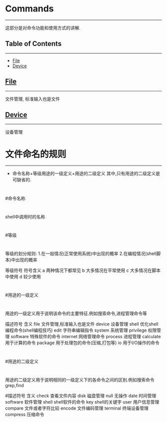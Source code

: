 # Commands
---
这部分是对命令功能和使用方式的讲解.

## Table of Contents
---
- [File](#file)
- [Device](#device)

## [File](./File/README.md)
---
文件管理, 标准输入也是文件

## [Device](./Device/README.md)
---
设备管理


# 文件命名的规则
---
- 命令名称+等级用途的一级定义+用途的二级定义
其中,只有用途的二级定义是可缺省的.

#
#命令名称
#
shell中调用时的名称

#
#等级
#
等级的划分规则:
1.在一般情况(正常使用系统)中出现的概率
2.在编程情况(shell脚本)中出现的概率

等级符号		符号含义
  a			两种情况下都常见
  b			大多情况在平常使用
  c			大多情况在脚本中使用
  d			较少使用

#
#用途的一级定义
#
用途的一级定义用于说明该命令的主要特征.例如搜索命令,进程管理命令等

描述符号		含义
file			文件管理,标准输入也是文件
device			设备管理
shell			优化shell编程命令(shell编程技巧)
edit			字符串编辑指令
system			系统管理
privilege		权限管理
software		特殊软件的命令
internet		网络管理命令
process			进程管理
calculate		用于计算的命令
package			用于处理包的命令(压缩,打包等)
io			用于I/O操作的命令

#
#用途的二级定义
#
用途的二级定义用于说明相同的一级定义下的各命令之间的区别.例如搜索命令grep,find

#描述符号		含义
check			查看文件内容
disk			磁盘管理
null			无操作
date			时间管理
software		软件管理
shell			shell软件的命令
key			shell的关键字
user			用户信息管理
compare			文件或者字符比较
encode			文件编码管理
terminal		终端设备管理
compress		压缩命令
